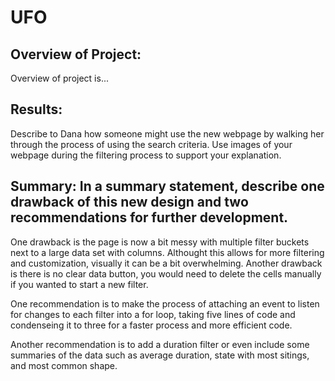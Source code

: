 # UFO


## Overview of Project:
Overview of project is...

## Results: 
Describe to Dana how someone might use the new webpage by walking her through the process of using the search criteria. Use images of your webpage during the filtering process to support your explanation.


## Summary: In a summary statement, describe one drawback of this new design and two recommendations for further development.

One drawback is the page is now a bit messy with multiple filter buckets next to a large data set with columns.  Althought this allows for more filtering and customization, visually it can be a bit overwhelming. Another drawback is there is no clear data button, you would need to delete the cells manually if you wanted to start a new filter.

One recommendation is to make the process of attaching an event to listen for changes to each filter into a for loop, taking five lines of code and condenseing it to three for a faster process and more efficient code. 

Another recommendation is to add a duration filter or even include some summaries of the data such as average duration, state with most sitings, and most common shape. 
